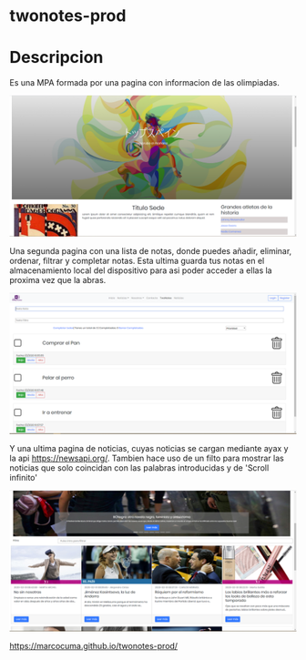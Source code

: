 # twonotes-prod
# Descripcion
Es una MPA formada por una pagina con informacion de las olimpiadas.

![alt text](https://github.com/Marcocuma/twonotes-prod/blob/master/img/Captura1.png "Web olimpiadas")

Una segunda pagina con una lista de notas, donde puedes añadir, eliminar, ordenar, filtrar y completar notas. Esta ultima guarda tus notas en el almacenamiento local del dispositivo para asi poder acceder a ellas la proxima vez que la abras. 

![alt text](https://github.com/Marcocuma/twonotes-prod/blob/master/img/Captura2.png "Web notas")

Y una ultima pagina de noticias, cuyas noticias se cargan mediante ayax y la api https://newsapi.org/. Tambien hace uso de un filto para mostrar las noticias que solo coincidan con las palabras introducidas y de 'Scroll infinito'

![alt text](https://github.com/Marcocuma/twonotes-prod/blob/master/img/Captura3.png "Web noticias")

https://marcocuma.github.io/twonotes-prod/
